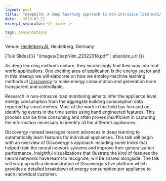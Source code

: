 ```yaml
---
layout: post
title:  "DeepNilm: A deep learning approach to non-intrusive load monitoring"
date:   2018-02-22
excerpt_separator: <!--more-->

tags: presentations
---
```

Venue: [Heidelberg.AI](http://heidelberg.ai/), Heidelberg, Germany

[Talk Slides]({{ "/images/DeepNilm_22022018.pdf" | absolute_url }})

As deep learning methods mature, they increasingly find their way into real-world applications. One exciting area of application is the energy sector and in this meetup we will elaborate on how we employ machine learning methods at [Discovergy](http://discovergy.com/) to make energy consumption and generation more transparent and controllable.

<!--more-->

Research in non-intrusive load monitoring aims to infer the appliance level energy consumption from the aggregate building consumption data reported by smart meters. Most of the work in the field has focused on identifying events in the time series using hand engineered features. This process can be time consuming and often proves insufficient in capturing the information necessary to identify all the different appliances.

Discovergy instead leverages recent advances in deep learning to automatically learn features for individual appliances. This talk will begin with an overview of Discovergy's approach including some tricks that helped train the neural network systems and improve their generalization performance. Insightful visualizations that illustrate the kind of features the neural networks have learnt to recognize, will be shared alongside. The talk will wrap up with a demonstration of Discovergy's live platform which provides a detailed breakdown of energy consumption per appliance to each individual customer.



